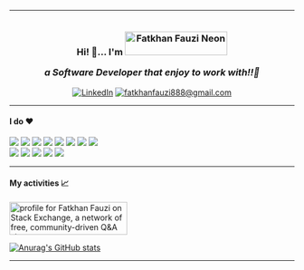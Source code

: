 <hr>

<p align="right">
  <a target="_blank" rel="noopener noreferrer" href="https://camo.githubusercontent.com/bb1c4c2bafa92f953f8a7db1fdf1a23b33ec31005476cd4f00b321461ae5f5a0/68747470733a2f2f6b6f6d617265762e636f6d2f67687076632f3f757365726e616d653d6661746b68616e6661757a6926636f6c6f723d79656c6c6f77677265656e267374796c653d666c61742d737175617265"><img src="https://camo.githubusercontent.com/bb1c4c2bafa92f953f8a7db1fdf1a23b33ec31005476cd4f00b321461ae5f5a0/68747470733a2f2f6b6f6d617265762e636f6d2f67687076632f3f757365726e616d653d6661746b68616e6661757a6926636f6c6f723d79656c6c6f77677265656e267374796c653d666c61742d737175617265" alt="" data-canonical-src="https://komarev.com/ghpvc/?username=fatkhanfauzi&amp;color=yellowgreen&amp;style=flat-square" style="max-width: 100%;"></a>
</p>

<h3 align="center">Hi! 👋... I'm <img src="https://images.cooltext.com/5578292.png" width="181" height="42" style="max-width: 100%; margin-bottom: -5px !important;" alt="Fatkhan Fauzi Neon " /><p><i>a Software Developer that enjoy to work with!!🙂</i></p></h3>

<p align="center">
  <a href="https://www.linkedin.com/in/fatkhanfauzi/"><img src="https://camo.githubusercontent.com/a80d00f23720d0bc9f55481cfcd77ab79e141606829cf16ec43f8cacc7741e46/68747470733a2f2f696d672e736869656c64732e696f2f62616467652f4c696e6b6564496e2d3030373742353f7374796c653d666f722d7468652d6261646765266c6f676f3d6c696e6b6564696e266c6f676f436f6c6f723d7768697465" alt="LinkedIn" data-canonical-src="https://img.shields.io/badge/LinkedIn-0077B5?style=for-the-badge&amp;logo=linkedin&amp;logoColor=white" style="max-width: 100%;"></a>
  <a href="mailto:fatkhanfauzi888@gmail.com"><img src="https://camo.githubusercontent.com/571384769c09e0c66b45e39b5be70f68f552db3e2b2311bc2064f0d4a9f5983b/68747470733a2f2f696d672e736869656c64732e696f2f62616467652f476d61696c2d4431343833363f7374796c653d666f722d7468652d6261646765266c6f676f3d676d61696c266c6f676f436f6c6f723d7768697465" alt="fatkhanfauzi888@gmail.com" data-canonical-src="https://img.shields.io/badge/Gmail-D14836?style=for-the-badge&amp;logo=gmail&amp;logoColor=white" style="max-width: 100%;"></a>
</p>
<hr>

<h4>I do ❤️</h4>

![](https://img.shields.io/badge/Code-Ruby-E50914?style=flat-square&logo=ruby&logoColor=white)
![](https://img.shields.io/badge/Code-Rails-E50914?style=flat-square&logo=rubyonrails&logoColor=white)
![](https://img.shields.io/badge/Code-Csharp-blue?style=flat-square&logo=csharp&logoColor=white)
![](https://img.shields.io/badge/Code-Javascript-F7DF1E?style=flat-square&logo=javascript&logoColor=white)
![](https://img.shields.io/badge/Code-Angular-critical?style=flat-square&logo=angular&logoColor=white)
![](https://img.shields.io/badge/Code-SQL-CC2927?style=flat-square&logo=microsoft-sql-server&logoColor=white)
![](https://img.shields.io/badge/Code-Bootstrap-563D7C?style=flat-square&logo=bootstrap&logoColor=white)
![](https://img.shields.io/badge/Code-Node.js-43853D?style=flat-square&logo=node.js&logoColor=white)
<br/>
![](https://img.shields.io/badge/OS-Windows-0078D6?style=flat-square&logo=windows&logoColor=white)
![](https://img.shields.io/badge/OS-Ubuntu-E95420?style=flat-square&logo=ubuntu&logoColor=white)
![](https://img.shields.io/badge/Tools-PostgreSQL-lightblue?style=flat-square&logo=postgresql&logoColor=white)
![](https://img.shields.io/badge/Platforms-Dotnet-darkblue?style=flat-square&logo=.net&logoColor=white)
![](https://img.shields.io/badge/Platforms-Docker-blue?style=flat-square&logo=docker&logoColor=white)

<hr>

<h4>My activities 📈</h4>

<a href="https://stackexchange.com/users/6145548"><img src="https://stackexchange.com/users/flair/6145548.png" width="208" height="58" alt="profile for Fatkhan Fauzi on Stack Exchange, a network of free, community-driven Q&amp;A sites" title="profile for Fatkhan Fauzi on Stack Exchange, a network of free, community-driven Q&amp;A sites"></a>

[![Anurag's GitHub stats](https://github-readme-stats.vercel.app/api?username=fatkhanfauzi&count_private=true&show_icons=true&theme=dracula)](https://github.com/anuraghazra/github-readme-stats)


<hr>

<!--
**fatkhanfauzi/fatkhanfauzi** is a ✨ _special_ ✨ repository because its `README.md` (this file) appears on your GitHub profile.

Here are some ideas to get you started:

- 🔭 I’m currently working on ...
- 🌱 I’m currently learning ...
- 👯 I’m looking to collaborate on ...
- 🤔 I’m looking for help with ...
- 💬 Ask me about ...
- 📫 How to reach me: ...
- 😄 Pronouns: ...
- ⚡ Fun fact: ...
-->
